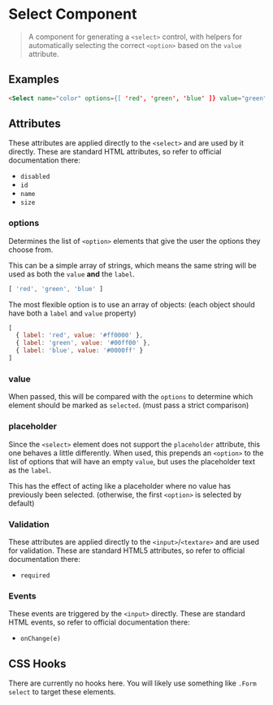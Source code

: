 
# Select Component

> A component for generating a `<select>` control, with helpers for automatically selecting
> the correct `<option>` based on the `value` attribute.


## Examples

```html
<Select name="color" options={[ 'red', 'green', 'blue' ]} value="green" />
```


## Attributes

These attributes are applied directly to the `<select>` and are used by it directly.
These are standard HTML attributes, so refer to official documentation there:

 * `disabled`
 * `id`
 * `name`
 * `size`

### options

Determines the list of `<option>` elements that give the user the options they choose from.

This can be a simple array of strings, which means the same string will be used as both the
`value` **and** the `label`.

```js
[ 'red', 'green', 'blue' ]
```

The most flexible option is to use an array of objects: (each object should have both a `label`
and `value` property)

```js
[
  { label: 'red', value: '#ff0000' },
  { label: 'green', value: '#00ff00' },
  { label: 'blue', value: '#0000ff' }
]
```

### value

When passed, this will be compared with the `options` to determine which element should be marked
as `selected`. (must pass a strict comparison)

### placeholder

Since the `<select>` element does not support the `placeholder` attribute, this one behaves a
little differently. When used, this prepends an `<option>` to the list of options that will
have an empty `value`, but uses the placeholder text as the `label`.

This has the effect of acting like a placeholder where no value has previously been selected.
(otherwise, the first `<option>` is selected by default)

### Validation

These attributes are applied directly to the `<input>`/`<textare>` and are used for validation.
These are standard HTML5 attributes, so refer to official documentation there:

 * `required`

### Events

These events are triggered by the `<input>` directly. These are standard HTML events,
so refer to official documentation there:

 * `onChange(e)`


## CSS Hooks

There are currently no hooks here. You will likely use something like `.Form select` to target
these elements.
